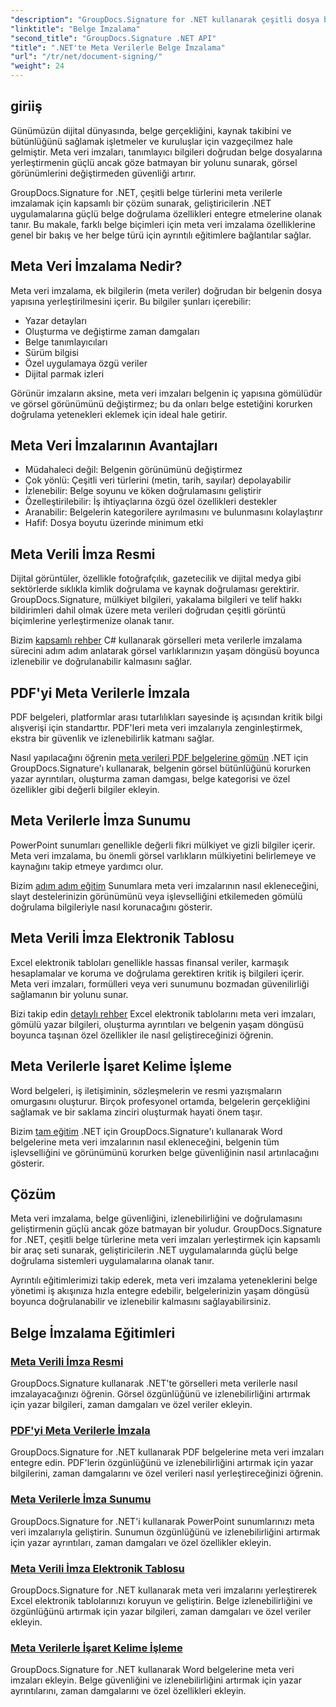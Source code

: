 ```yaml
---
"description": "GroupDocs.Signature for .NET kullanarak çeşitli dosya biçimlerine meta veri imzaları yerleştirerek belge güvenliğini ve izlenebilirliğini nasıl artıracağınızı öğrenin. PDF, Word, Excel, PowerPoint ve resim dosyaları için kapsamlı eğitimler."
"linktitle": "Belge İmzalama"
"second_title": "GroupDocs.Signature .NET API"
"title": ".NET'te Meta Verilerle Belge İmzalama"
"url": "/tr/net/document-signing/"
"weight": 24
---
```


## giriiş

Günümüzün dijital dünyasında, belge gerçekliğini, kaynak takibini ve bütünlüğünü sağlamak işletmeler ve kuruluşlar için vazgeçilmez hale gelmiştir. Meta veri imzaları, tanımlayıcı bilgileri doğrudan belge dosyalarına yerleştirmenin güçlü ancak göze batmayan bir yolunu sunarak, görsel görünümlerini değiştirmeden güvenliği artırır.

GroupDocs.Signature for .NET, çeşitli belge türlerini meta verilerle imzalamak için kapsamlı bir çözüm sunarak, geliştiricilerin .NET uygulamalarına güçlü belge doğrulama özellikleri entegre etmelerine olanak tanır. Bu makale, farklı belge biçimleri için meta veri imzalama özelliklerine genel bir bakış ve her belge türü için ayrıntılı eğitimlere bağlantılar sağlar.

## Meta Veri İmzalama Nedir?

Meta veri imzalama, ek bilgilerin (meta veriler) doğrudan bir belgenin dosya yapısına yerleştirilmesini içerir. Bu bilgiler şunları içerebilir:

- Yazar detayları
- Oluşturma ve değiştirme zaman damgaları
- Belge tanımlayıcıları
- Sürüm bilgisi
- Özel uygulamaya özgü veriler
- Dijital parmak izleri

Görünür imzaların aksine, meta veri imzaları belgenin iç yapısına gömülüdür ve görsel görünümünü değiştirmez; bu da onları belge estetiğini korurken doğrulama yetenekleri eklemek için ideal hale getirir.

## Meta Veri İmzalarının Avantajları

- Müdahaleci değil: Belgenin görünümünü değiştirmez
- Çok yönlü: Çeşitli veri türlerini (metin, tarih, sayılar) depolayabilir
- İzlenebilir: Belge soyunu ve köken doğrulamasını geliştirir
- Özelleştirilebilir: İş ihtiyaçlarına özgü özel özellikleri destekler
- Aranabilir: Belgelerin kategorilere ayrılmasını ve bulunmasını kolaylaştırır
- Hafif: Dosya boyutu üzerinde minimum etki

## Meta Verili İmza Resmi

Dijital görüntüler, özellikle fotoğrafçılık, gazetecilik ve dijital medya gibi sektörlerde sıklıkla kimlik doğrulama ve kaynak doğrulaması gerektirir. GroupDocs.Signature, mülkiyet bilgileri, yakalama bilgileri ve telif hakkı bildirimleri dahil olmak üzere meta verileri doğrudan çeşitli görüntü biçimlerine yerleştirmenize olanak tanır.

Bizim [kapsamlı rehber](./sign-image-with-metadata/) C# kullanarak görselleri meta verilerle imzalama sürecini adım adım anlatarak görsel varlıklarınızın yaşam döngüsü boyunca izlenebilir ve doğrulanabilir kalmasını sağlar.

## PDF'yi Meta Verilerle İmzala

PDF belgeleri, platformlar arası tutarlılıkları sayesinde iş açısından kritik bilgi alışverişi için standarttır. PDF'leri meta veri imzalarıyla zenginleştirmek, ekstra bir güvenlik ve izlenebilirlik katmanı sağlar.

Nasıl yapılacağını öğrenin [meta verileri PDF belgelerine gömün](./sign-pdf-with-metadata/) .NET için GroupDocs.Signature'ı kullanarak, belgenin görsel bütünlüğünü korurken yazar ayrıntıları, oluşturma zaman damgası, belge kategorisi ve özel özellikler gibi değerli bilgiler ekleyin.

## Meta Verilerle İmza Sunumu

PowerPoint sunumları genellikle değerli fikri mülkiyet ve gizli bilgiler içerir. Meta veri imzalama, bu önemli görsel varlıkların mülkiyetini belirlemeye ve kaynağını takip etmeye yardımcı olur.

Bizim [adım adım eğitim](./sign-presentation-with-metadata/) Sunumlara meta veri imzalarının nasıl ekleneceğini, slayt destelerinizin görünümünü veya işlevselliğini etkilemeden gömülü doğrulama bilgileriyle nasıl korunacağını gösterir.

## Meta Verili İmza Elektronik Tablosu

Excel elektronik tabloları genellikle hassas finansal veriler, karmaşık hesaplamalar ve koruma ve doğrulama gerektiren kritik iş bilgileri içerir. Meta veri imzaları, formülleri veya veri sunumunu bozmadan güvenilirliği sağlamanın bir yolunu sunar.

Bizi takip edin [detaylı rehber](./sign-spreadsheet-with-metadata/) Excel elektronik tablolarını meta veri imzaları, gömülü yazar bilgileri, oluşturma ayrıntıları ve belgenin yaşam döngüsü boyunca taşınan özel özellikler ile nasıl geliştireceğinizi öğrenin.

## Meta Verilerle İşaret Kelime İşleme

Word belgeleri, iş iletişiminin, sözleşmelerin ve resmi yazışmaların omurgasını oluşturur. Birçok profesyonel ortamda, belgelerin gerçekliğini sağlamak ve bir saklama zinciri oluşturmak hayati önem taşır.

Bizim [tam eğitim](./sign-word-processing-with-metadata/) .NET için GroupDocs.Signature'ı kullanarak Word belgelerine meta veri imzalarının nasıl ekleneceğini, belgenin tüm işlevselliğini ve görünümünü korurken belge güvenliğinin nasıl artırılacağını gösterir.

## Çözüm

Meta veri imzalama, belge güvenliğini, izlenebilirliğini ve doğrulamasını geliştirmenin güçlü ancak göze batmayan bir yoludur. GroupDocs.Signature for .NET, çeşitli belge türlerine meta veri imzaları yerleştirmek için kapsamlı bir araç seti sunarak, geliştiricilerin .NET uygulamalarında güçlü belge doğrulama sistemleri uygulamalarına olanak tanır.

Ayrıntılı eğitimlerimizi takip ederek, meta veri imzalama yeteneklerini belge yönetimi iş akışınıza hızla entegre edebilir, belgelerinizin yaşam döngüsü boyunca doğrulanabilir ve izlenebilir kalmasını sağlayabilirsiniz.

## Belge İmzalama Eğitimleri
### [Meta Verili İmza Resmi](./sign-image-with-metadata/)
GroupDocs.Signature kullanarak .NET'te görselleri meta verilerle nasıl imzalayacağınızı öğrenin. Görsel özgünlüğünü ve izlenebilirliğini artırmak için yazar bilgileri, zaman damgaları ve özel veriler ekleyin.

### [PDF'yi Meta Verilerle İmzala](./sign-pdf-with-metadata/)
GroupDocs.Signature for .NET kullanarak PDF belgelerine meta veri imzaları entegre edin. PDF'lerin özgünlüğünü ve izlenebilirliğini artırmak için yazar bilgilerini, zaman damgalarını ve özel verileri nasıl yerleştireceğinizi öğrenin.

### [Meta Verilerle İmza Sunumu](./sign-presentation-with-metadata/)
GroupDocs.Signature for .NET'i kullanarak PowerPoint sunumlarınızı meta veri imzalarıyla geliştirin. Sunumun özgünlüğünü ve izlenebilirliğini artırmak için yazar ayrıntıları, zaman damgaları ve özel özellikler ekleyin.

### [Meta Verili İmza Elektronik Tablosu](./sign-spreadsheet-with-metadata/)
GroupDocs.Signature for .NET kullanarak meta veri imzalarını yerleştirerek Excel elektronik tablolarınızı koruyun ve geliştirin. Belge izlenebilirliğini ve özgünlüğünü artırmak için yazar bilgileri, zaman damgaları ve özel veriler ekleyin.

### [Meta Verilerle İşaret Kelime İşleme](./sign-word-processing-with-metadata/)
GroupDocs.Signature for .NET kullanarak Word belgelerine meta veri imzaları ekleyin. Belge güvenliğini ve izlenebilirliğini artırmak için yazar ayrıntılarını, zaman damgalarını ve özel özellikleri ekleyin.